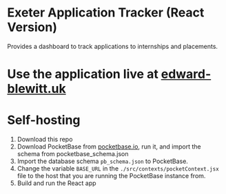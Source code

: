 # Exeter Application Tracker (React Version)

Provides a dashboard to track applications to internships and placements.


# Use the application live at [edward-blewitt.uk](http://edward-blewitt.uk)


# Self-hosting

1. Download this repo
2. Download PocketBase from [pocketbase.io](https://pocketbase.io/), run it,  and import the schema from pocketbase_schema.json
3. Import the database schema `pb_schema.json` to PocketBase.
3. Change the variable `BASE_URL` in the `./src/contexts/pocketContext.jsx` file to the host that you are running the PocketBase instance from.
4. Build and run the React app